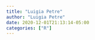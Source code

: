 ```yaml
---
title: "Luigia Petre"
author: "Luigia Petre"
date: 2020-12-01T21:13:14-05:00
categories: ["R"]
---
```






